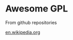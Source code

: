 # Awesome GPL

From github repositories

[en.wikipedia.org](https://en.wikipedia.org/wiki/General-purpose_language)
